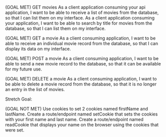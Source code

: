 (GOAL MET) GET movies
As a client application consuming your api application,
I want to be able to receive a list of movies from the database,
so that I can list them on my interface.
As a client application consuming your application,
I want to be able to search by title for movies from the database,
so that I can list them on my interface.

(GOAL MET) GET a movie
As a client consuming application, I want to be able to receive an individual movie record from the database, so that I can display its data on my interface.

(GOAL MET) POST a movie
As a client consuming application, I want to be able to send a new movie record to the database, so that it can be available for my future use.

(GOAL MET) DELETE a movie
As a client consuming application, I want to be able to delete a movie record from the database, so that it is no longer an entry in the list of movies.

Stretch Goal:

(GOAL NOT MET) Use cookies to set 2 cookies named firstName and lastName. Create a route/endpoint named setCookie that sets the cookies with your first name and last name. Create a route/endpoint named readCookie that displays your name on the browser using the cookies that were set.